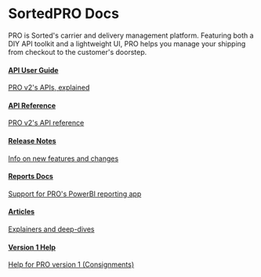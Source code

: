 <head>
    <link href="../fonts/css/all.css" rel="stylesheet"> 
</head>

<style type="text/css">
    .col-md-10 {
        width: 100%;
    }

    .sideaffix {
        display: none;
    }

    .subnav {
        display: none !important;
    }

    .page-stats {
        display: none !important;
    }
</style>

<div class="header-container">
    <h1 id="big-header" class="text--underlined text--header"><span>SortedPRO </span><span>Docs</span></h1>
    <p class="header-info">
        PRO is Sorted's carrier and delivery management platform. Featuring both a DIY API toolkit and a lightweight UI, PRO helps you manage your shipping from checkout to the customer's doorstep. 
    </p>
</div>
<div class="landing-container">
    <div class="global-spacer">
        <div class="landing-button-container">
            <div class="dual-quad">
                <a href="/pro/api/shipments/introduction.html" class="message-block">
                    <i class="fas fa-book"></i>
                    <h4>API User Guide</h4>
                    <p class="link-pink" href="/pro/api/shipments/introduction.html">PRO v2's APIs, explained</p>
                </a>
                <a href="/pro/api/reference/api-reference.html" class="message-block">
                    <i class="fas fa-code"></i>
                    <h4>API Reference</h4>
                    <p class="link-pink" href="/pro/api/reference/api-reference.html">PRO v2's API reference</p>
                </a>
                <a href="/pro/release-notes/index.html" class="message-block">
                    <i class="fas fa-exclamation-circle"></i>
                    <h4>Release Notes</h4>
                    <p class="link-pink" href="/pro/release-notes/index.html">Info on new features and changes</p>
                </a>
                <a href="/pro/reports/index.html" class="message-block">
                    <i class="fas fa-chart-bar"></i>
                    <h4>Reports Docs</h4>
                    <p class="link-pink" href="/pro/reports/index.html">Support for PRO's PowerBI reporting app</p>
                </a>
                <a href="/pro/how-to/articles.html" class="message-block">
                    <i class="fas fa-info-circle"></i>
                    <h4>Articles</h4>
                    <p class="link-pink" href="/pro/how-to/articles.html">Explainers and deep-dives</p>
                </a>                
                <a href="/pro/api/help/introduction.html" class="message-block">
                    <i class="fas fa-truck-loading"></i>
                    <h4>Version 1 Help</h4>
                    <p class="link-pink" href="/pro/api/help/introduction.html">Help for PRO version 1 (Consignments)</p>
                </a>
            </div>
        </div>
    </div>
</div>